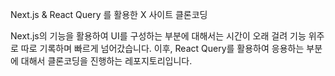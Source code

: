 Next.js & React Query 를 활용한 X 사이트 클론코딩

Next.js의 기능을 활용하여 UI를 구성하는 부분에 대해서는 시간이 오래 걸려 기능 위주로 따로 기록하며 빠르게 넘어갔습니다.
이후, React Query를 활용하여 응용하는 부분에 대해서 클론코딩을 진행하는 레포지토리입니다.

